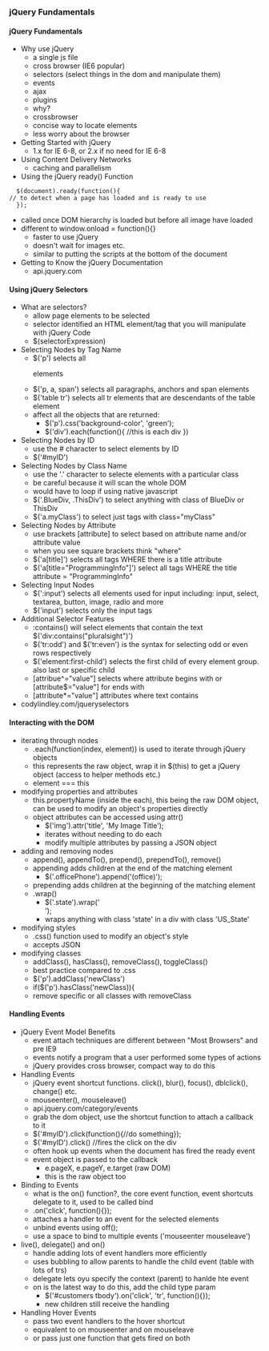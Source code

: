 ### jQuery Fundamentals

#### jQuery Fundamentals

* Why use jQuery
  *  a single js file
  *  cross browser (IE6 popular)
  *  selectors (select things in the dom and manipulate them)
  *  events
  *  ajax
  *  plugins
  *  why?
    * crossbrowser
    * concise way to locate elements
    * less worry about the browser
* Getting Started with jQuery
  *  1.x for IE 6-8, or 2.x if no need for IE 6-8 
* Using Content Delivery Networks
  * caching and parallelism 
* Using the jQuery ready() Function
````
  $(document).ready(function(){
// to detect when a page has loaded and is ready to use
  });
````  
  * called once DOM hierarchy is loaded but before all image have loaded
  * different to window.onload = function(){}
    *  faster to use jQuery
    *  doesn't wait for images etc.
    *  similar to putting the scripts at the bottom of the document
* Getting to Know the jQuery Documentation
  * api.jquery.com
  
#### Using jQuery Selectors

* What are selectors?
  * allow page elements to be selected
  * selector identified an HTML element/tag that you will manipulate with jQuery Code
  * $(selectorExpression)
* Selecting Nodes by Tag Name
  * $('p') selects all <p> elements
  * $('p, a, span') selects all paragraphs, anchors and span elements
  * $('table tr') selects all tr elements that are descendants of the table element
  * affect all the objects that are returned:
    * $('p').css('background-color', 'green');
    * $('div').each(function(){ //this is each div })
* Selecting Nodes by ID
  * use the # character to select elements by ID
  * $('#myID')
* Selecting Nodes by Class Name
  * use the '.' character to selecte elements with a particular class
  * be careful because it will scan the whole DOM
  * would have to loop if using native javascript
  * $('.BlueDiv, .ThisDiv') to select anything with class of BlueDiv or ThisDiv
  * $('a.myClass') to select just <a> tags with class="myClass"
* Selecting Nodes by Attribute
  * use brackets [attribute] to select based on attribute name and/or attribute value
  * when you see square brackets think "where"
  * $('a[title]') selects all <a> tags WHERE there is a title attribute
  * $('a[title="ProgrammingInfo"]') select all <a> tags WHERE the title attribute = "ProgrammingInfo"
* Selecting Input Nodes
  * $(':input') selects all elements used for input including: input, select, textarea, button, image, radio and more
  * $('input') selects only the input tags
* Additional Selector Features
  * :contains() will select elements that contain the text $('div:contains("pluralsight")')
  * $('tr:odd') and $('tr:even') is the syntax for selecting odd or even rows respectively
  * $('element:first-child') selects the first child of every element group. also last or specific child
  * [attribue^="value"] selects where attribute begins with or [attribute$="value"] for ends with
  * [attribute*="value"] attributes where text contains
* codylindley.com/jqueryselectors

#### Interacting with the DOM

* iterating through nodes
  *  .each(function(index, element)) is used to iterate through jQuery objects
  *  this represents the raw object, wrap it in $(this) to get a jQuery object (access to helper methods etc.)
  *  element === this
* modifying properties and attributes
  * this.propertyName (inside the each), this being the raw DOM object, can be used to modify an object's properties directly 
  * object attributes can be accessed using attr()
    * $('img').attr('title', 'My Image Title');
    * iterates without needing to do each
    * modify multiple attributes by passing a JSON object
* adding and removing nodes
  * append(), appendTo(), prepend(), prependTo(), remove()
  * appending adds children at the end of the matching element
    * $('.officePhone').append('<span>(office)</span>');
  * prepending adds children at the beginning of the matching element
  * .wrap() 
    * $('.state').wrap('<div class="US_State"/>');
    * wraps anything with class 'state' in a div with class 'US_State'
* modifying styles
  *  .css() function used to modify an object's style
  *  accepts JSON
* modifying classes
  * addClass(), hasClass(), removeClass(), toggleClass()
  * best practice compared to .css
  * $('p').addClass('newClass')
  * if($('p').hasClass('newClass)){
  * remove specific or all classes with removeClass

#### Handling Events
* jQuery Event Model Benefits
  * event attach techniques are different between "Most Browsers" and pre IE9
  * events notify a program that a user performed some types of actions
  * jQuery provides cross browser, compact way to do this
* Handling Events
  * jQuery event shortcut functions. click(), blur(),  focus(), dblclick(), change() etc.
  * mouseenter(), mouseleave()
  * api.jquery.com/category/events
  * grab the dom object, use the shortcut function to attach a callback to it
  * $('#myID').click(function(){//do something});
  * $('#myID').click() //fires the click on the div
  * often hook up events when the document has fired the ready event
  * event object is passed to the callback
    * e.pageX, e.pageY, e.target (raw DOM)
    * this is the raw object too
* Binding to Events
  * what is the on() function?, the core event function, event shortcuts delegate to it, used to be called bind
  * .on('click', function(){});
  * attaches a handler to an event for the selected elements
  * unbind events using off();
  * use a space to bind to multiple events ('mouseenter mouseleave')
* live(), delegate() and on()
  * handle adding lots of event handlers more efficiently
  * uses bubbling to allow parents to handle the child event (table with lots of trs)
  * delegate lets oyu specify the context (parent) to hanlde hte event
  * on is the latest way to do this, add the child type param
    *   $('#customers tbody').on('click', 'tr', function(){});
    *   new children still receive the handling
* Handling Hover Events
  * pass two event handlers to the hover shortcut
  * equivalent to on mouseenter and on mouseleave
  * or pass just one function that gets fired on both
